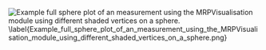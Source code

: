 ![Example full sphere plot of an measurement using the MRPVisualisation module using different shaded vertices on a sphere. \label{Example_full_sphere_plot_of_an_measurement_using_the_MRPVisualisation_module_using_different_shaded_vertices_on_a_sphere.png}](./generated_images/border_Example_full_sphere_plot_of_an_measurement_using_the_MRPVisualisation_module_using_different_shaded_vertices_on_a_sphere.png)

